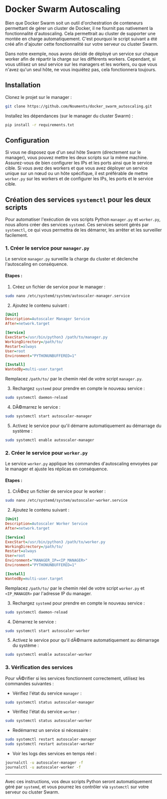 
# Docker Swarm Autoscaling

Bien que Docker Swarm soit un outil d'orchestration de conteneurs permettant de gérer un cluster de Docker, il ne fournit pas nativement la fonctionnalité d'autoscaling. Cela permettrait au cluster de supporter une montée en charge automatiquement. C'est pourquoi le script suivant a été créé afin d'ajouter cette fonctionnalité  sur votre serveur ou cluster Swarm.

Dans notre exemple, nous avons décidé de déployé un service sur chaque worker afin de répartir la charge sur les différents workers. Cependant, si vous utilisez un seul service sur les managers et les workers, ou que vous n'avez qu'un seul hôte, ne vous inquiétez pas, cela fonctionnera toujours.

## Installation

Clonez le projet sur le manager :

```bash
git clone https://github.com/Nouments/docker_swarm_autoscaling.git
```

Installez les dépendances (sur le manager du cluster Swarm) :

```bash
pip install -r requirements.txt
```

## Configuration

Si vous ne disposez que d'un seul hôte Swarm (directement sur le manager), vous pouvez mettre les deux scripts sur la même machine. Assurez-vous de bien configurer les IPs et les ports ainsi que le service cible. Si vous avez des workers et que vous avez déployer un service unique sur un nœud ou un hôte spécifique, il est préférable de mettre `worker.py` sur les workers et de configurer les IPs, les ports et le service cible.

## Création des services `systemctl` pour les deux scripts

Pour automatiser l'exécution de vos scripts Python `manager.py` et `worker.py`, nous allons créer des services `systemd`. Ces services seront gérés par `systemctl`, ce qui vous permettra de les démarrer, les arrêter et les surveiller facilement.

### 1. Créer le service pour `manager.py`

Le service `manager.py` surveille la charge du cluster et déclenche l'autoscaling en conséquence.

#### Etapes :

1. Créez un fichier de service pour le manager :

```bash
sudo nano /etc/systemd/system/autoscaler-manager.service
```

2. Ajoutez le contenu suivant :

```ini
[Unit]
Description=Autoscaler Manager Service
After=network.target

[Service]
ExecStart=/usr/bin/python3 /path/to/manager.py
WorkingDirectory=/path/to/
Restart=always
User=root
Environment="PYTHONUNBUFFERED=1"

[Install]
WantedBy=multi-user.target
```

Remplacez `/path/to/` par le chemin réel de votre script `manager.py`.

3. Rechargez `systemd` pour prendre en compte le nouveau service :

```bash
sudo systemctl daemon-reload
```

4. DÃ©marrez le service :

```bash
sudo systemctl start autoscaler-manager
```

5. Activez le service pour qu'il démarre automatiquement au démarrage du système :

```bash
sudo systemctl enable autoscaler-manager
```

### 2. Créer le service pour `worker.py`

Le service `worker.py` applique les commandes d'autoscaling envoyées par le manager et ajuste les réplicas en conséquence.

#### Etapes :

1. CrÃ©ez un fichier de service pour le worker :

```bash
sudo nano /etc/systemd/system/autoscaler-worker.service
```

2. Ajoutez le contenu suivant :

```ini
[Unit]
Description=Autoscaler Worker Service
After=network.target

[Service]
ExecStart=/usr/bin/python3 /path/to/worker.py
WorkingDirectory=/path/to/
Restart=always
User=root
Environment="MANAGER_IP=<IP_MANAGER>"
Environment="PYTHONUNBUFFERED=1"

[Install]
WantedBy=multi-user.target
```

Remplacez `/path/to/` par le chemin réel de votre script `worker.py` et `<IP_MANAGER>` par l'adresse IP du manager.

3. Rechargez `systemd` pour prendre en compte le nouveau service :

```bash
sudo systemctl daemon-reload
```

4. Démarrez le service :

```bash
sudo systemctl start autoscaler-worker
```

5. Activez le service pour qu'il dÃ©marre automatiquement au démarrage du système :

```bash
sudo systemctl enable autoscaler-worker
```

### 3. Vérification des services

Pour vÃ©rifier si les services fonctionnent correctement, utilisez les commandes suivantes :

- Vérifiez l'état du service `manager` :

```bash
sudo systemctl status autoscaler-manager
```

- Vérifiez l'état du service `worker` :

```bash
sudo systemctl status autoscaler-worker
```

- Redémarrez un service si nécessaire :

```bash
sudo systemctl restart autoscaler-manager
sudo systemctl restart autoscaler-worker
```

- Voir les logs des services en temps réel :

```bash
journalctl -u autoscaler-manager -f
journalctl -u autoscaler-worker -f
```

---

Avec ces instructions, vos deux scripts Python seront automatiquement géré par `systemd`, et vous pourrez les contrôler via `systemctl` sur votre serveur ou cluster Swarm.